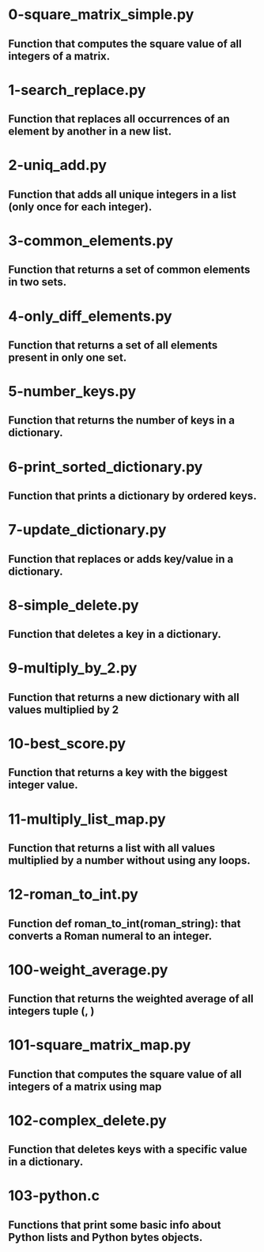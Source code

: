 # 0-square_matrix_simple.py
## Function that computes the square value of all integers of a matrix.

# 1-search_replace.py
## Function that replaces all occurrences of an element by another in a new list.

# 2-uniq_add.py
## Function that adds all unique integers in a list (only once for each integer).

# 3-common_elements.py
## Function that returns a set of common elements in two sets.

# 4-only_diff_elements.py
## Function that returns a set of all elements present in only one set.

# 5-number_keys.py
## Function that returns the number of keys in a dictionary.

# 6-print_sorted_dictionary.py
## Function that prints a dictionary by ordered keys.

# 7-update_dictionary.py
## Function that replaces or adds key/value in a dictionary.

# 8-simple_delete.py
## Function that deletes a key in a dictionary.

# 9-multiply_by_2.py
## Function that returns a new dictionary with all values multiplied by 2

# 10-best_score.py
## Function that returns a key with the biggest integer value.

# 11-multiply_list_map.py
## Function that returns a list with all values multiplied by a number without using any loops.

# 12-roman_to_int.py
## Function def roman_to_int(roman_string): that converts a Roman numeral to an integer.

# 100-weight_average.py
## Function that returns the weighted average of all integers tuple (<score>, <weight>)

# 101-square_matrix_map.py
## Function that computes the square value of all integers of a matrix using map

# 102-complex_delete.py
## Function that deletes keys with a specific value in a dictionary.

# 103-python.c
## Functions that print some basic info about Python lists and Python bytes objects.
